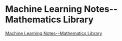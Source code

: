 # Machine Learning Notes--Mathematics Library
[Machine Learning Notes--Mathematics Library](https://aiwithcloud.com/2022/09/19/machine_learning_notes__mathematics_library/)